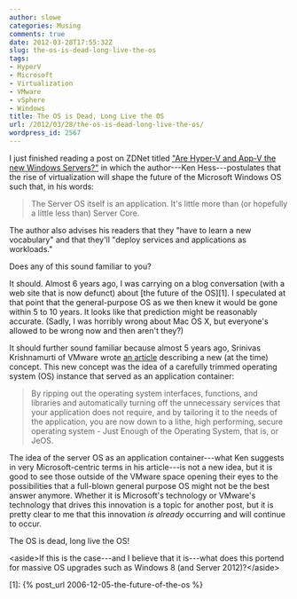 ```yaml
---
author: slowe
categories: Musing
comments: true
date: 2012-03-28T17:55:32Z
slug: the-os-is-dead-long-live-the-os
tags:
- HyperV
- Microsoft
- Virtualization
- VMware
- vSphere
- Windows
title: The OS is Dead, Long Live the OS
url: /2012/03/28/the-os-is-dead-long-live-the-os/
wordpress_id: 2567
---
```


I just finished reading a post on ZDNet titled ["Are Hyper-V and App-V the new Windows Servers?"](http://www.zdnet.com/blog/virtualization/are-hyper-v-and-app-v-the-new-windows-servers/4778) in which the author---Ken Hess---postulates that the rise of virtualization will shape the future of the Microsoft Windows OS such that, in his words:

>The Server OS itself is an application. It's little more than (or hopefully a little less than) Server Core.

The author also advises his readers that they "have to learn a new vocabulary" and that they'll "deploy services and applications as workloads."

Does any of this sound familiar to you?

It should. Almost 6 years ago, I was carrying on a blog conversation (with a web site that is now defunct) about [the future of the OS][1]. I speculated at that point that the general-purpose OS as we then knew it would be gone within 5 to 10 years. It looks like that prediction might be reasonably accurate. (Sadly, I was horribly wrong about Mac OS X, but everyone's allowed to be wrong now and then aren't they?)

It should further sound familiar because almost 5 years ago, Srinivas Krishnamurti of VMware wrote [an article](http://blogs.vmware.com/console/2007/07/get-juiced.html) describing a new (at the time) concept. This new concept was the idea of a carefully trimmed operating system (OS) instance that served as an application container:

>By ripping out the operating system interfaces, functions, and libraries and automatically turning off the unnecessary services that your application does not require, and by tailoring it to the needs of the application, you are now down to a lithe, high performing, secure operating system - Just Enough of the Operating System, that is, or JeOS.

The idea of the server OS as an application container---what Ken suggests in very Microsoft-centric terms in his article---is not a new idea, but it is good to see those outside of the VMware space opening their eyes to the possibilities that a full-blown general purpose OS might not be the best answer anymore. Whether it is Microsoft's technology or VMware's technology that drives this innovation is a topic for another post, but it is pretty clear to me that this innovation _is already_ occurring and will continue to occur.

The OS is dead, long live the OS!

&lt;aside&gt;If this is the case---and I believe that it is---what does this portend for massive OS upgrades such as Windows 8 (and Server 2012)?&lt;/aside&gt;

[1]: {% post_url 2006-12-05-the-future-of-the-os %}
